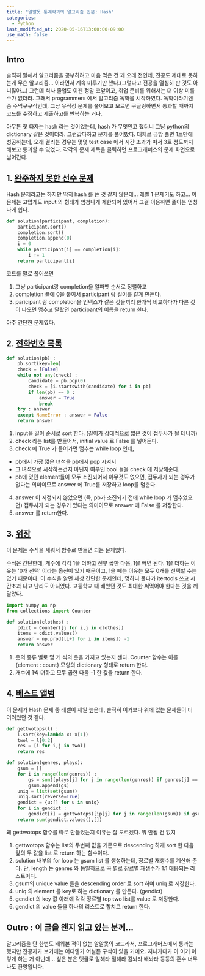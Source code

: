 ```yaml
---
title: "알알못 통계학과의 알고리즘 입문: Hash"
categories:
  - Python
last_modified_at: 2020-05-16T13:00:00+09:00
use_math: false
---
```


## Intro

솔직히 말해서 알고리즘을 공부하려고 마음 먹은 건 꽤 오래 전인데, 전공도 제대로 못하는게 무슨 알고리즘... 이라면서 계속 미루기만 했다.(그렇다고 전공을 열심히 판 것도 아니잖아...) 그런데 석사 졸업도 이젠 정말 코앞이고, 취업 준비를 위해서는 더 이상 미룰 수가 없더라. 그래서 programmers 에서 알고리즘 독학을 시작하였다. 독학이라기엔 좀 주먹구구식인데, 그냥 무작정 문제를 풀어보고 모르면 구글링하면서 통과할 때까지 코드를 수정하고 제출하고를 반복하는 거다.

아무튼 첫 타자는 hash 라는 것이었는데, hash 가 무엇인고 했더니 그냥 python의 dictionary 같은 것이더라. 그런갑다하고 문제를 풀어봤다. 대체로 금방 풀면 1트만에 성공하는데, 오래 걸리는 경우는 몇몇 test case 에서 시간 초과가 떠서 3트 정도까지 해보고 통과할 수 있었다. 각각의 문제 제목을 클릭하면 프로그래머스의 문제 화면으로 넘어간다.

## 1. [완주하지 못한 선수 문제](https://programmers.co.kr/learn/courses/30/lessons/42576)

Hash 문제라고는 하지만 딱히 hash 를 쓴 것 같지 않은데... 레벨 1 문제기도 하고... 이 문제는 고맙게도 input 의 형태가 엄청나게 제한되어 있어서 그걸 이용하면 풀이는 엄청나게 쉽다.

```python
def solution(participant, completion):
    participant.sort()
    completion.sort()
    completion.append(0)
    i = 0
    while participant[i] == completion[i]:
        i += 1
    return participant[i]
```
코드를 말로 풀어쓰면

1. 그냥 participant랑 completion을 알파벳 순서로 정렬하고
2. completion 끝에 0을 붙여서 participant 랑 길이를 같게 만든다.
3. paricipant 랑 completion을 인덱스가 같은 것들끼리 한개씩 비교하다가 다른 것이 나오면 멈추고 달랐던 participant의 이름을 return 한다.

아주 간단한 문제였다.

## 2. [전화번호 목록](https://programmers.co.kr/learn/courses/30/lessons/42577)

```python
def solution(pb) :
    pb.sort(key=len)
    check = [False]
    while not any(check) :
        candidate = pb.pop(0)
        check = [i.startswith(candidate) for i in pb]
        if len(pb) == 0 :
            answer = True
            break
    try : answer
    except NameError : answer = False
    return answer
```

1. input을 길이 순서로 sort 한다. (길이가 상대적으로 짧은 것이 접두사가 될 테니까)
2. check 라는 list를 만들어서, initial value 로 False 를 넣어둔다.
3. check 에 True 가 들어가면 멈추는 while loop 인데,
  * pb에서 가장 짧은 녀석을 pb에서 pop 시켜서
  * 그 녀석으로 시작하는건지 아닌지 여부인 bool 들을 check 에 저장해준다.
  * pb에 있던 element들이 모두 소진되어서 아무것도 없으면, 접두사가 되는 경우가 없다는 의미이므로 answer 에 True를 저장하고 loop를 멈춘다.
4. answer 이 지정되지 않았으면 (즉, pb가 소진되기 전에 while loop 가 멈추었으면) 접두사가 되는 경우가 있다는 의미이므로 answer 에 False 를 저장한다.
5. answer 를 return한다.

## 3. [위장](https://programmers.co.kr/learn/courses/30/lessons/42578)

이 문제는 수식을 세워서 함수로 만들면 되는 문제였다.

수식은 간단한데, 개수에 각각 1을 더하고 전부 곱한 다음, 1을 빼면 된다. 1을 더하는 이유는 '0개 선택' 이라는 옵션이 있기 때문이고, 1을 빼는 이유는 모두 0개를 선택할 수는 없기 때문이다. 이 수식을 알면 세상 간단한 문제인데, 멍하니 풀다가 itertools 쓰고 시간초과 나고 난리도 아니었다. 고등학교 때 배웠던 것도 최대한 써먹어야 한다는 것을 깨달았다.

```python
import numpy as np
from collections import Counter

def solution(clothes) :
    cdict = Counter([j for i,j in clothes])
    items = cdict.values()
    answer = np.prod([i+1 for i in items]) -1
    return answer
```

1. 옷의 종류 별로 몇 개 씩의 옷을 가지고 있는지 센다. Counter 함수는 이를 {element : count} 모양의 dictionary 형태로 return 한다.
2. 개수에 1씩 더하고 모두 곱한 다음 -1 한 값을 return 한다.

## 4. [베스트 앨범](https://programmers.co.kr/learn/courses/30/lessons/42579)

이 문제가 Hash 문제 중 레벨이 제일 높은데, 솔직히 이거보다 위에 있는 문제들이 더 어려웠던 것 같다.

```python
def gettwotops(l) :
    l.sort(key=lambda x:-x[1])
    twol = l[0:2]
    res = [i for i,j in twol]
    return res

def solution(genres, plays):
    gsum = []
    for i in range(len(genres)) :
        gs = sum([plays[j] for j in range(len(genres)) if genres[j] == genres[i]])
        gsum.append(gs)
    uniq = list(set(gsum))
    uniq.sort(reverse=True)
    gendict = {u:[] for u in uniq}
    for i in gendict :
        gendict[i] = gettwotops([ip[j] for j in range(len(gsum)) if gsum[j] == i])
    return sum(gendict.values(),[])
```
왜 gettwotops 함수를 따로 만들었는지 이유는 잘 모르겠다. 뭐 안될 건 없지

1. gettwotops 함수는 list의 두번째 값을 기준으로 descending 하게 sort 한 다음 앞의 두 값을 list 로 return 하는 함수이다.
2. solution 내부의 for loop 는 gsum list 를 생성하는데, 장르별 재생수를 계산해 준다. 단, length 는 genres 와 동일하므로 곡 별로 장르별 재생수가 1:1 대응되는 리스트이다.
3. gsum의 unique value 들을 descending order 로 sort 하여 uniq 로 저장한다.
4. uniq 의 element 를 key로 하는 dictionary 를 만든다. (gendict)
5. gendict 의 key 값 아래에 각각 장르별 top two list를 value 로 저장한다.
6. gendict 의 value 들을 하나의 리스트로 합치고 return 한다.

## Outro : 이 글을 왠지 읽고 있는 분께...

알고리즘을 단 한번도 배워본 적이 없는 알알못의 코드라서, 프로그래머스에서 통과는 했지만 전공자가 보기에는 어디엔가 어설픈 구석이 있을 거예요. 지나가다가 아 이거 이렇게 하는 거 아닌데... 싶은 분은 댓글로 일해라 절해라 감놔라 배놔라 등등의 훈수 너무나도 환영입니다.
